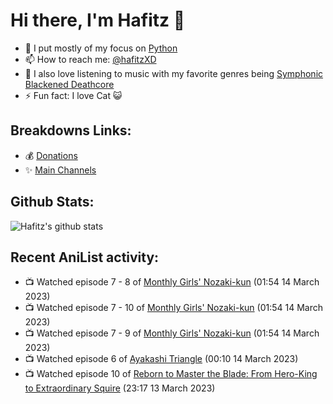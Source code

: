 # Hi there, I'm Hafitz 👋
- 🐍 I put mostly of my focus on [Python](https://python.org)
- 📫 How to reach me: [@hafitzXD](https://t.me/hafitzXD)
- 🎵 I also love listening to music with my favorite genres being [Symphonic Blackened Deathcore](https://youtu.be/qyYmS_iBcy4)
- ⚡ Fun fact: I love Cat 😺

## Breakdowns Links:
- 💰 [Donations](https://t.me/TheBreakdowns/2)
- ✨ [Main Channels](https://t.me/TheBreakdowns)

## Github Stats:
![Hafitz's github stats](https://github-readme-stats.vercel.app/api?username=breakdowns&show_icons=true&count_private=true&bg_color=00000000&text_color=777)

## Recent AniList activity:
<!-- ANILIST_ACTIVITY:start -->

-   📺 Watched episode 7 - 8 of [Monthly Girls' Nozaki-kun](https://anilist.co/anime/20668) (01:54 14 March 2023)
-   📺 Watched episode 7 - 10 of [Monthly Girls' Nozaki-kun](https://anilist.co/anime/20668) (01:54 14 March 2023)
-   📺 Watched episode 7 - 9 of [Monthly Girls' Nozaki-kun](https://anilist.co/anime/20668) (01:54 14 March 2023)
-   📺 Watched episode 6 of [Ayakashi Triangle](https://anilist.co/anime/142849) (00:10 14 March 2023)
-   📺 Watched episode 10 of [Reborn to Master the Blade: From Hero-King to Extraordinary Squire](https://anilist.co/anime/142193) (23:17 13 March 2023)

<!-- ANILIST_ACTIVITY:end -->
